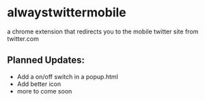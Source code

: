 # alwaystwittermobile
a chrome extension that redirects you to the mobile twitter site from twitter.com
## Planned Updates:

* Add a on/off switch in a popup.html
* Add better icon
* more to come soon
